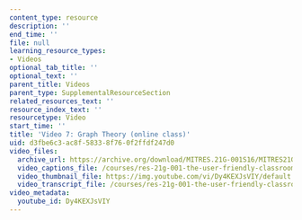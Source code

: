 ```yaml
---
content_type: resource
description: ''
end_time: ''
file: null
learning_resource_types:
- Videos
optional_tab_title: ''
optional_text: ''
parent_title: Videos
parent_type: SupplementalResourceSection
related_resources_text: ''
resource_index_text: ''
resourcetype: Video
start_time: ''
title: 'Video 7: Graph Theory (online class)'
uid: d3fbe6c3-ac8f-5833-8f76-0f2ffdf247d0
video_files:
  archive_url: https://archive.org/download/MITRES.21G-001S16/MITRES21G_001S16_Graph-Theory_300k.mp4
  video_captions_file: /courses/res-21g-001-the-user-friendly-classroom-fall-2020/8db8738fb1c3570eaaded85c1c165518_Dy4KEXJsVIY.vtt
  video_thumbnail_file: https://img.youtube.com/vi/Dy4KEXJsVIY/default.jpg
  video_transcript_file: /courses/res-21g-001-the-user-friendly-classroom-fall-2020/389d60d6101f4f8e0a6258ecdb7174c4_Dy4KEXJsVIY.pdf
video_metadata:
  youtube_id: Dy4KEXJsVIY
---
```


